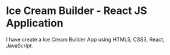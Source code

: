 # Ice Cream Builder - React JS Application

I have create a Ice Cream Builder App using HTML5, CSS3, React, JavaScript.

